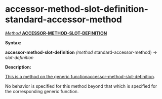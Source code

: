 accessor-method-slot-definition-standard-accessor-method
========================================================

[*Method* **ACCESSOR-METHOD-SLOT-DEFINITION**]()

**Syntax:**

**accessor-method-slot-definition** *(method* standard-accessor-method) => *slot-definition*

**Description:**

[This is a method on the generic function]()[accessor-method-slot-definition](accessor-method-slot-definition.md).

No behavior is specified for this method beyond that which is specified for the corresponding generic function.
